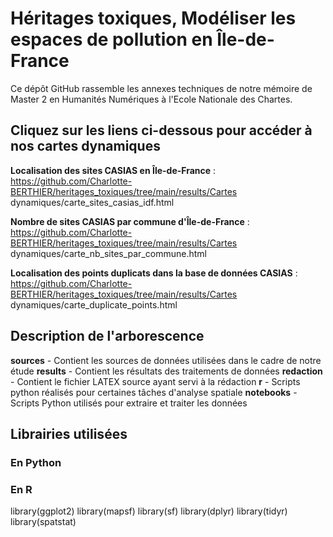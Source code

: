 # Héritages toxiques, Modéliser les espaces de pollution en Île-de-France

Ce dépôt GitHub rassemble les annexes techniques de notre mémoire de Master 2 en Humanités Numériques à l'Ecole Nationale des Chartes.

## Cliquez sur les liens ci-dessous pour accéder à nos cartes dynamiques

**Localisation des sites CASIAS en Île-de-France** : https://github.com/Charlotte-BERTHIER/heritages_toxiques/tree/main/results/Cartes dynamiques/carte_sites_casias_idf.html

**Nombre de sites CASIAS par commune d'Île-de-France** : https://github.com/Charlotte-BERTHIER/heritages_toxiques/tree/main/results/Cartes dynamiques/carte_nb_sites_par_commune.html

**Localisation des points duplicats dans la base de données CASIAS** : https://github.com/Charlotte-BERTHIER/heritages_toxiques/tree/main/results/Cartes dynamiques/carte_duplicate_points.html

## Description de l'arborescence 
**sources** - Contient les sources de données utilisées dans le cadre de notre étude
**results** - Contient les résultats des traitements de données
**redaction** - Contient le fichier LATEX source ayant servi à la rédaction
**r** - Scripts python réalisés pour certaines tâches d'analyse spatiale
**notebooks** - Scripts Python utilisés pour extraire et traiter les données

## Librairies utilisées 
### En Python

### En R 

library(ggplot2)
library(mapsf)
library(sf)
library(dplyr)
library(tidyr)
library(spatstat)

## 
